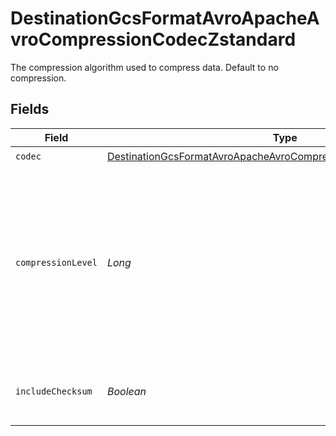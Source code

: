 # DestinationGcsFormatAvroApacheAvroCompressionCodecZstandard

The compression algorithm used to compress data. Default to no compression.


## Fields

| Field                                                                                                                                                       | Type                                                                                                                                                        | Required                                                                                                                                                    | Description                                                                                                                                                 |
| ----------------------------------------------------------------------------------------------------------------------------------------------------------- | ----------------------------------------------------------------------------------------------------------------------------------------------------------- | ----------------------------------------------------------------------------------------------------------------------------------------------------------- | ----------------------------------------------------------------------------------------------------------------------------------------------------------- |
| `codec`                                                                                                                                                     | [DestinationGcsFormatAvroApacheAvroCompressionCodecZstandardCodec](../../models/shared/DestinationGcsFormatAvroApacheAvroCompressionCodecZstandardCodec.md) | :heavy_check_mark:                                                                                                                                          | N/A                                                                                                                                                         |
| `compressionLevel`                                                                                                                                          | *Long*                                                                                                                                                      | :heavy_minus_sign:                                                                                                                                          | Negative levels are 'fast' modes akin to lz4 or snappy, levels above 9 are generally for archival purposes, and levels above 18 use a lot of memory.        |
| `includeChecksum`                                                                                                                                           | *Boolean*                                                                                                                                                   | :heavy_minus_sign:                                                                                                                                          | If true, include a checksum with each data block.                                                                                                           |
